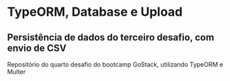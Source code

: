 # TypeORM, Database e Upload

## Persistência de dados do terceiro desafio, com envio de CSV

Repositório do quarto desafio do bootcamp GoStack, utilizando TypeORM e Multer

